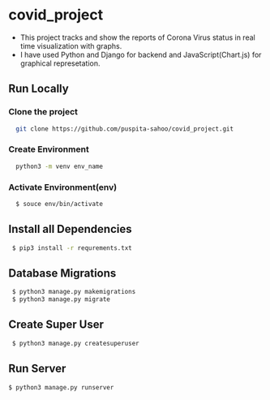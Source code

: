# covid_project
- This project tracks and show the reports of Corona Virus status in real time visualization with graphs.
- I have used Python and Django for backend and JavaScript(Chart.js) for graphical represetation. 

## Run Locally


### Clone the project

```bash
  git clone https://github.com/puspita-sahoo/covid_project.git
```

### Create Environment

```bash
  python3 -m venv env_name
```
### Activate Environment(env)

```bash
  $ souce env/bin/activate
```

## Install all Dependencies


```bash
 $ pip3 install -r requrements.txt
```
## Database Migrations


```bash
 $ python3 manage.py makemigrations
 $ python3 manage.py migrate
```

## Create Super User


```bash
 $ python3 manage.py createsuperuser
```

## Run Server

```bash
$ python3 manage.py runserver
```
